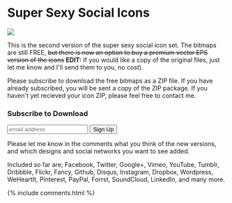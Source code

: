 # Super Sexy Social Icons

<img src="{{ '/assets/img/super-sexy-social-icons.svg' }}">

This is the second version of the super sexy social icon set. The bitmaps are still FREE, <s>but there is now an option to buy a premium vector EPS version of the icons</s> <b>EDIT:</b> If you would like a copy of the original files, just let me know and I'll send them to you, no cost).

Please subscribe to download the free bitmaps as a ZIP file. If you have already subscribed, you will be sent a copy of the ZIP package. If you haven't yet recieved your icon ZIP, please feel free to contact me.

### Subscribe to Download

<form action="http://cam.us4.list-manage1.com/subscribe/post?u=3d11e33db089991c2e6214793&amp;id=12a0416781" method="post" id="mc-embedded-subscribe-form" name="mc-embedded-subscribe-form" class="validate" target="_blank" novalidate="">
	<input type="email" value="" name="EMAIL" class="email" id="mce-EMAIL" placeholder="email address" required="">
	<input type="submit" value="Sign Up" name="subscribe" id="mc-embedded-subscribe" class="btn">
</form>

Please let me know in the comments what you think of the new versions, and which designs and social networks you want to see added.

Included so far are; Facebook, Twitter, Google+, Vimeo, YouTube, Tumblr, Dribbble, Flickr, Fancy, Github, Disqus, Instagram, Dropbox, Wordpress, WeHeartIt, Pinterest, PayPal, Forrst, SoundCloud, LinkedIn, and many more.


{% include comments.html %}
